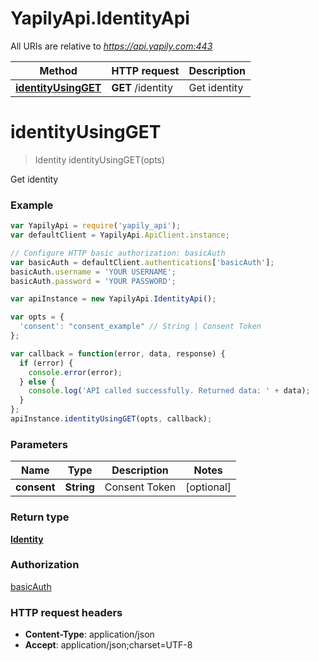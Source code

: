 # YapilyApi.IdentityApi

All URIs are relative to *https://api.yapily.com:443*

Method | HTTP request | Description
------------- | ------------- | -------------
[**identityUsingGET**](IdentityApi.md#identityUsingGET) | **GET** /identity | Get identity


<a name="identityUsingGET"></a>
# **identityUsingGET**
> Identity identityUsingGET(opts)

Get identity

### Example
```javascript
var YapilyApi = require('yapily_api');
var defaultClient = YapilyApi.ApiClient.instance;

// Configure HTTP basic authorization: basicAuth
var basicAuth = defaultClient.authentications['basicAuth'];
basicAuth.username = 'YOUR USERNAME';
basicAuth.password = 'YOUR PASSWORD';

var apiInstance = new YapilyApi.IdentityApi();

var opts = { 
  'consent': "consent_example" // String | Consent Token
};

var callback = function(error, data, response) {
  if (error) {
    console.error(error);
  } else {
    console.log('API called successfully. Returned data: ' + data);
  }
};
apiInstance.identityUsingGET(opts, callback);
```

### Parameters

Name | Type | Description  | Notes
------------- | ------------- | ------------- | -------------
 **consent** | **String**| Consent Token | [optional] 

### Return type

[**Identity**](Identity.md)

### Authorization

[basicAuth](../README.md#basicAuth)

### HTTP request headers

 - **Content-Type**: application/json
 - **Accept**: application/json;charset=UTF-8

